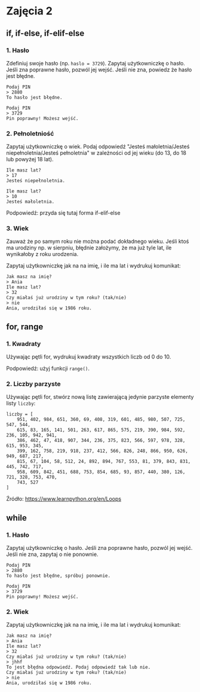 # Zajęcia 2

## if, if-else, if-elif-else
### 1. Hasło

Zdefiniuj swoje hasło (np. `haslo = 3729`). Zapytaj użytkowniczkę o hasło. Jeśli zna poprawne hasło, pozwól jej wejść. Jeśli nie zna, powiedz że hasło jest błędne.
```
Podaj PIN
> 2880
To hasło jest błędne.

Podaj PIN
> 3729
Pin poprawny! Możesz wejść.
```

### 2. Pełnoletniość

Zapytaj użytkowniczkę o wiek. Podaj odpowiedź "Jesteś małoletnia/Jesteś niepełnoletnia/Jesteś pełnoletnia" w zależności od jej wieku (do 13, do 18 lub powyżej 18 lat).
```
Ile masz lat?
> 17
Jesteś niepełnoletnia.

Ile masz lat?
> 10
Jesteś małoletnia.
```
Podpowiedź: przyda się tutaj forma if-elif-else

### 3. Wiek
Zauważ że po samym roku nie można podać dokładnego wieku. Jeśli ktoś ma urodziny np. w sierpniu, błędnie założymy, że ma już tyle lat, ile wynikałoby z roku urodzenia.

Zapytaj użytkowniczkę jak na na imię, i ile ma lat i wydrukuj komunikat:
```
Jak masz na imię?
> Ania
Ile masz lat?
> 32
Czy miałaś już urodziny w tym roku? (tak/nie)
> nie
Ania, urodziłaś się w 1986 roku.
```

## for, range
### 1. Kwadraty
Używając pętli for, wydrukuj kwadraty wszystkich liczb od 0 do 10.

Podpowiedź: użyj funkcji `range()`.

### 2. Liczby parzyste
Używając pętli for, stwórz nową listę zawierającą jedynie parzyste elementy listy `liczby`:
```
liczby = [
    951, 402, 984, 651, 360, 69, 408, 319, 601, 485, 980, 507, 725, 547, 544,
    615, 83, 165, 141, 501, 263, 617, 865, 575, 219, 390, 984, 592, 236, 105, 942, 941,
    386, 462, 47, 418, 907, 344, 236, 375, 823, 566, 597, 978, 328, 615, 953, 345,
    399, 162, 758, 219, 918, 237, 412, 566, 826, 248, 866, 950, 626, 949, 687, 217,
    815, 67, 104, 58, 512, 24, 892, 894, 767, 553, 81, 379, 843, 831, 445, 742, 717,
    958, 609, 842, 451, 688, 753, 854, 685, 93, 857, 440, 380, 126, 721, 328, 753, 470,
    743, 527
]
```
Źródło: https://www.learnpython.org/en/Loops


## while
### 1. Hasło
Zapytaj użytkowniczkę o hasło. Jeśli zna poprawne hasło, pozwól jej wejść. Jeśli nie zna, zapytaj o nie ponownie.
```
Podaj PIN
> 2880
To hasło jest błędne, spróbuj ponownie.

Podaj PIN
> 3729
Pin poprawny! Możesz wejść.
```

### 2. Wiek

Zapytaj użytkowniczkę jak na na imię, i ile ma lat i wydrukuj komunikat:
```
Jak masz na imię?
> Ania
Ile masz lat?
> 32
Czy miałaś już urodziny w tym roku? (tak/nie)
> jhhf
To jest błędna odpowiedź. Podaj odpowiedź tak lub nie.
Czy miałaś już urodziny w tym roku? (tak/nie)
> nie
Ania, urodziłaś się w 1986 roku.
```



